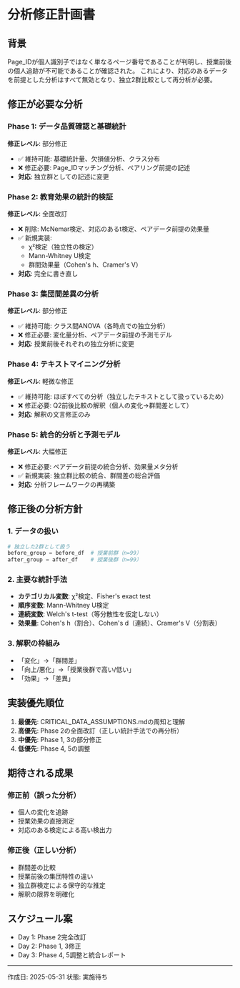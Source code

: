 # 分析修正計画書

## 背景
Page_IDが個人識別子ではなく単なるページ番号であることが判明し、授業前後の個人追跡が不可能であることが確認された。
これにより、対応のあるデータを前提とした分析はすべて無効となり、独立2群比較として再分析が必要。

## 修正が必要な分析

### Phase 1: データ品質確認と基礎統計
**修正レベル**: 部分修正
- ✅ 維持可能: 基礎統計量、欠損値分析、クラス分布
- ❌ 修正必要: Page_IDマッチング分析、ペアリング前提の記述
- **対応**: 独立群としての記述に変更

### Phase 2: 教育効果の統計的検証  
**修正レベル**: 全面改訂
- ❌ 削除: McNemar検定、対応のあるt検定、ペアデータ前提の効果量
- ✅ 新規実装:
  - χ²検定（独立性の検定）
  - Mann-Whitney U検定
  - 群間効果量（Cohen's h、Cramer's V）
- **対応**: 完全に書き直し

### Phase 3: 集団間差異の分析
**修正レベル**: 部分修正
- ✅ 維持可能: クラス間ANOVA（各時点での独立分析）
- ❌ 修正必要: 変化量分析、ペアデータ前提の予測モデル
- **対応**: 授業前後それぞれの独立分析に変更

### Phase 4: テキストマイニング分析
**修正レベル**: 軽微な修正
- ✅ 維持可能: ほぼすべての分析（独立したテキストとして扱っているため）
- ❌ 修正必要: Q2前後比較の解釈（個人の変化→群間差として）
- **対応**: 解釈の文言修正のみ

### Phase 5: 統合的分析と予測モデル
**修正レベル**: 大幅修正
- ❌ 修正必要: ペアデータ前提の統合分析、効果量メタ分析
- ✅ 新規実装: 独立群比較の統合、群間差の総合評価
- **対応**: 分析フレームワークの再構築

## 修正後の分析方針

### 1. データの扱い
```python
# 独立した2群として扱う
before_group = before_df  # 授業前群（n=99）
after_group = after_df    # 授業後群（n=99）
```

### 2. 主要な統計手法
- **カテゴリカル変数**: χ²検定、Fisher's exact test
- **順序変数**: Mann-Whitney U検定
- **連続変数**: Welch's t-test（等分散性を仮定しない）
- **効果量**: Cohen's h（割合）、Cohen's d（連続）、Cramer's V（分割表）

### 3. 解釈の枠組み
- 「変化」→「群間差」
- 「向上/悪化」→「授業後群で高い/低い」
- 「効果」→「差異」

## 実装優先順位

1. **最優先**: CRITICAL_DATA_ASSUMPTIONS.mdの周知と理解
2. **高優先**: Phase 2の全面改訂（正しい統計手法での再分析）
3. **中優先**: Phase 1, 3の部分修正
4. **低優先**: Phase 4, 5の調整

## 期待される成果

### 修正前（誤った分析）
- 個人の変化を追跡
- 授業効果の直接測定
- 対応のある検定による高い検出力

### 修正後（正しい分析）
- 群間差の比較
- 授業前後の集団特性の違い
- 独立群検定による保守的な推定
- 解釈の限界を明確化

## スケジュール案
- Day 1: Phase 2完全改訂
- Day 2: Phase 1, 3修正
- Day 3: Phase 4, 5調整と統合レポート

---
作成日: 2025-05-31
状態: 実施待ち